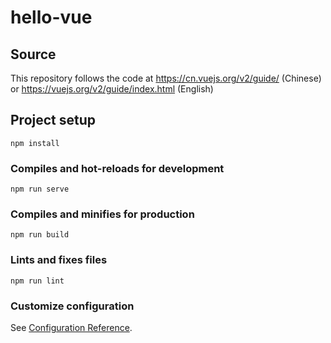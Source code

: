 # hello-vue

## Source
This repository follows the code at https://cn.vuejs.org/v2/guide/ (Chinese) or https://vuejs.org/v2/guide/index.html (English)

## Project setup
```
npm install
```

### Compiles and hot-reloads for development
```
npm run serve
```

### Compiles and minifies for production
```
npm run build
```

### Lints and fixes files
```
npm run lint
```

### Customize configuration
See [Configuration Reference](https://cli.vuejs.org/config/).
